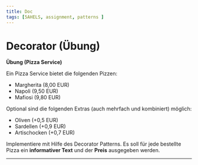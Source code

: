 ```yaml
---
title: Doc
tags: [5AHELS, assignment, patterns ]
---
```


# Decorator (Übung)

**Übung (Pizza Service)**

Ein Pizza Service bietet die folgenden Pizzen:

- Margherita (8,00 EUR)
- Napoli (9,50 EUR)
- Mafiosi (9,80 EUR)

Optional sind die folgenden Extras (auch mehrfach und kombiniert) möglich:

- Oliven (+0,5 EUR)
- Sardellen (+0,9 EUR)
- Artischocken (+0,7 EUR)

Implementiere mit Hilfe des Decorator Patterns. Es soll für jede bestellte Pizza ein **informativer Text** und der **Preis** ausgegeben werden.

---


